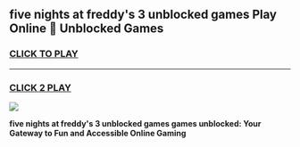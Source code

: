
## five nights at freddy's 3 unblocked games Play Online 👋 Unblocked Games
<h3>
<a href="https://premium.freeplayer.one?title=five_nights_at_freddy's_3_unblocked_games&ref=19F">CLICK TO PLAY</a></h3>
<hr>

<h3>
<a href="https://premium.freeplayer.one?title=five_nights_at_freddy's_3_unblocked_games&ref=19F">CLICK 2 PLAY</a>
  
</h3>

<a href="https://premium.freeplayer.one?title=five_nights_at_freddy's_3_unblocked_games&ref=19F"><img src="https://clearcache.store/games.png"></a>


**five nights at freddy's 3 unblocked games games unblocked: Your Gateway to Fun and Accessible Online Gaming**
